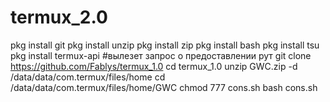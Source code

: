 # termux_2.0
pkg install git
pkg install unzip
pkg install zip
pkg install bash
pkg install tsu
pkg install termux-api #вылезет запрос о предоставлении рут 
git clone https://github.com/Fablys/termux_1.0
cd termux_1.0
unzip GWC.zip -d /data/data/com.termux/files/home
cd /data/data/com.termux/files/home/GWC
chmod 777 cons.sh
bash cons.sh
